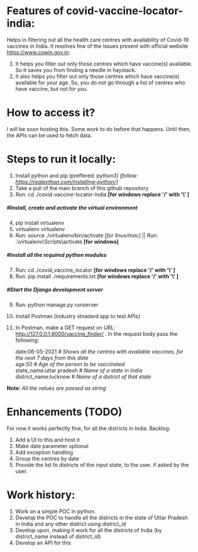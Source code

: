 # Features of covid-vaccine-locator-india:
Helps in filtering out all the health care centres with availability of Covid-19  vaccines in India.
It resolves few of the issues present with official website https://www.cowin.gov.in:
1. It helps you filter out only those centres which have vaccine(s) available. So it saves you from finding a needle in haystack. 
2. It also helps you filter out only those centres which have vaccine(s) available for your age. So, you do not go through a list of centres who have vaccine, but not for you.


# How to access it?

I will be soon hosting this. Some work to do before that happens. Until then, the APIs can be used to fetch data. 

# Steps to run it locally:

1. Install python and pip (preffered: python3) *[follow: https://realpython.com/installing-python/]*
2. Take a pull of the main branch of this github repository
3. Run: cd ./covid-vaccine-locator-india  **[for windows replace '/' with '\\' ]**
##### #Install, create and activate the virtual environment
4. pip install virtualenv
5. virtualenv virtualenv
6. Run: source ./virtualenv/bin/activate  *[for linux/mac]*  ||  Run: .\virtualenv\Scripts\activate  **[for windows]**
##### #Install all the required python modules   
7. Run: cd ./covid_vaccine_locator  **[for windows replace '/' with '\\' ]**
8. Run: pip install ./requirements.txt   **[for windows replace '/' with '\\' ]**  
##### #Start the Django development server
9. Run: python manage.py runserver    
10. Install Postman (industry stnadard app to test APIs)
11. In Postman, make a GET request on URL: http://127.0.0.1:8000/vaccine_finder/ . In the request body pass the following:

    date:06-05-2021 *# Shows all the centres with available vaccines, for the next 7 days from this date*\
    age:50      *# Age of the person to be vaccinated*\
    state_name:uttar pradesh      *# Name of a state in India*\
    district_name:lucknow      *# Name of a district of that state*

**Note:** *All the values are passed as string*

# Enhancements (TODO)

For now it works perfectly fine, for all the districts in India. 
Backlog:

1. Add a UI to this and host it
2. Make date parameter optional
3. Add exception handling
4. Group the centres by date
5. Provide the list fo districts of the input state, to the user. if asked by the user.

# Work history:
1. Work on a simple POC in python.
2. Develop the POC to handle all the districts in the state of Uttar Pradesh in India and any other district using district_id
3. Develop upon, making it work for all the districts of India (by district_name instead of district_id)
4. Develop an API for this


